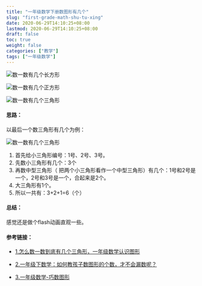 ```yaml
---
title: "一年级数学下册数图形有几个"
slug: "first-grade-math-shu-tu-xing"
date: 2020-06-29T14:10:25+08:00
lastmod: 2020-06-29T14:10:25+08:00
draft: false
toc: true
weight: false
categories: ["教学"]
tags: ["一年级数学"]
---
```


![数一数有几个长方形](https://cdn.jsdelivr.net/gh/iwyang/pic/20200721152452.gif)

![数一数有几个正方形](https://cdn.jsdelivr.net/gh/iwyang/pic/20200721152517.gif)

![数一数有几个三角形](https://cdn.jsdelivr.net/gh/iwyang/pic/20200721152639.gif)

#### 思路：

以最后一个数三角形有几个为例：

![数一数有几个三角形](https://cdn.jsdelivr.net/gh/iwyang/pic/20200721152724.png)

1. 首先给小三角形编号：1号、2号、3号。
2. 先数小三角形有几个：3个
3. 再数中型三角形（ 把两个小三角形看作一个中型三角形）有几个：1号和2号是一个，2号和3号是一个，合起来是2个。
4. 大三角形有1个。
5. 所以一共有：3+2+1=6（个）

#### 总结：

感觉还是做个flash动画直观一些。

#### 参考链接：

+ [1.怎么数一数到底有几个三角形，一年级数学认识图形](https://v.qq.com/x/page/e084872v5rs.html)

+ [2.一年级下数学：如何教孩子数图形的个数，才不会漏数呢？](https://haokan.baidu.com/v?pd=wisenatural&vid=11256514435927699277)

+ [3.一年级数学-巧数图形](https://wenku.baidu.com/view/ad88740ff5335a8103d22015.html)